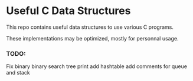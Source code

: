 # Useful C Data Structures

This repo contains useful data structures to use various C programs.

These implementations may be optimized, mostly for personnal usage.

### TODO:
Fix binary binary search tree print
add hashtable
add comments for queue and stack